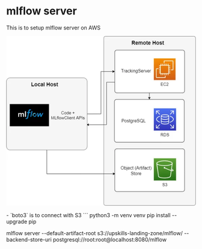 # mlflow server

This is to setup mlflow server on AWS

<p align="center"><img src='./assets/img/mlflow-architecture.webp' /></p>
- `boto3` is to connect with S3
```
python3 -m venv venv
pip install --upgrade pip

mlflow server --default-artifact-root s3://upskills-landing-zone/mlflow/ --backend-store-uri postgresql://root:root@localhost:8080/mlflow

```

```
